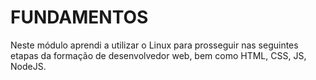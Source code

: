 # FUNDAMENTOS

Neste módulo aprendi a utilizar o Linux para prosseguir nas seguintes etapas da formação de desenvolvedor web, bem como HTML, CSS, JS, NodeJS.

